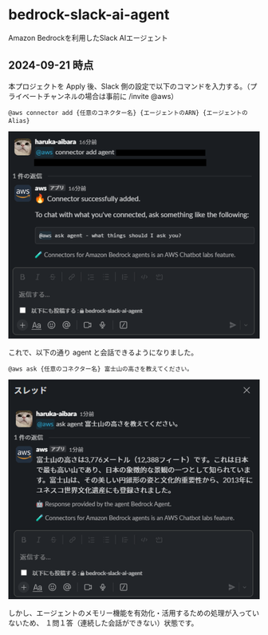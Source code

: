 # bedrock-slack-ai-agent
Amazon Bedrockを利用したSlack AIエージェント

## 2024-09-21 時点

本プロジェクトを Apply 後、Slack 側の設定で以下のコマンドを入力する。（プライベートチャンネルの場合は事前に /invite @aws）

```
@aws connector add {任意のコネクター名} {エージェントのARN} {エージェントのAlias}
```

![alt text](assets/README/image-1.png)

これで、以下の通り agent と会話できるようになりました。

```
@aws ask {任意のコネクター名} 富士山の高さを教えてください。
```

![alt text](assets/README/image.png)

しかし、エージェントのメモリー機能を有効化・活用するための処理が入っていないため、
１問１答（連続した会話ができない）状態です。
